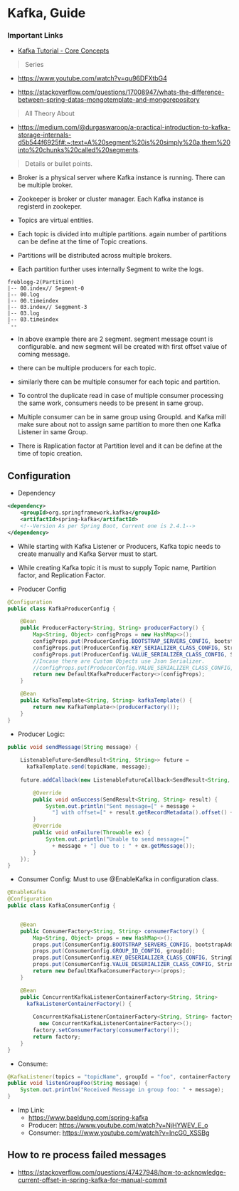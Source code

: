 # Kafka, Guide

### Important Links
- [Kafka Tutorial - Core Concepts](https://www.youtube.com/watch?v=dq-ZACSt_gA&list=PLkz1SCf5iB4enAR00Z46JwY9GGkaS2NON&index=4&t=0s)

> Series
- https://www.youtube.com/watch?v=qu96DFXtbG4

- https://stackoverflow.com/questions/17008947/whats-the-difference-between-spring-datas-mongotemplate-and-mongorepository

> All Theory About
- https://medium.com/@durgaswaroop/a-practical-introduction-to-kafka-storage-internals-d5b544f6925f#:~:text=A%20segment%20is%20simply%20a,them%20into%20chunks%20called%20segments.

> Details or bullet points.
- Broker is a physical server where Kafka instance is running. There can be multiple broker.
- Zookeeper is broker or cluster manager. Each Kafka instance is registerd in zookeper.

- Topics are virtual entities.
- Each topic is divided into multiple partitions. again number of partitions can be define at the time of Topic creations.
- Partitions will be distributed across multiple brokers.
- Each partition further uses internally Segment to write the logs.
```properties
freblogg-2(Partition)
|-- 00.index// Segment-0
|-- 00.log
|-- 00.timeindex
|-- 03.index// Seggment-3
|-- 03.log
|-- 03.timeindex
`--
```
- In above example there are 2 segment. segment message count is configurable. and new segment will be created with first offset value of coming message.

- there can be multiple producers for each topic.
- similarly there can be multiple consumer for each topic and partition. 
- To control the duplicate read in case of multiple consumer processing the same work, consumers needs to be present in same group.
- Multiple consumer can be in same group using GroupId. and Kafka mill make sure about not to assign same partition to more then one Kafka Listener in same Group.
- There is Raplication factor at Partition level and it can be define at the time of topic creation. 

## Configuration

- Dependency
```xml
<dependency>
    <groupId>org.springframework.kafka</groupId>
    <artifactId>spring-kafka</artifactId>
    <!--Version As per Spring Boot, Current one is 2.4.1-->
</dependency>
```
- While starting with Kafka Listener or Producers, Kafka topic needs to create manually and Kafka Server must to start.

- While creating Kafka topic it is must to supply Topic name, Partition factor, and Replication Factor.
- Producer Config

```java
@Configuration
public class KafkaProducerConfig {

    @Bean
    public ProducerFactory<String, String> producerFactory() {
        Map<String, Object> configProps = new HashMap<>();
        configProps.put(ProducerConfig.BOOTSTRAP_SERVERS_CONFIG, bootstrapAddress);
        configProps.put(ProducerConfig.KEY_SERIALIZER_CLASS_CONFIG, StringSerializer.class);
        configProps.put(ProducerConfig.VALUE_SERIALIZER_CLASS_CONFIG, StringSerializer.class);
        //Incase there are Custom Objects use Json Serializer.
        //configProps.put(ProducerConfig.VALUE_SERIALIZER_CLASS_CONFIG, JsonSerializer.class);
        return new DefaultKafkaProducerFactory<>(configProps);
    }

    @Bean
    public KafkaTemplate<String, String> kafkaTemplate() {
        return new KafkaTemplate<>(producerFactory());
    }
}
```
- Producer Logic:
```java
public void sendMessage(String message) {
            
    ListenableFuture<SendResult<String, String>> future = 
      kafkaTemplate.send(topicName, message);
	
    future.addCallback(new ListenableFutureCallback<SendResult<String, String>>() {

        @Override
        public void onSuccess(SendResult<String, String> result) {
            System.out.println("Sent message=[" + message + 
              "] with offset=[" + result.getRecordMetadata().offset() + "]");
        }
        @Override
        public void onFailure(Throwable ex) {
            System.out.println("Unable to send message=[" 
              + message + "] due to : " + ex.getMessage());
        }
    });
}
```

- Consumer Config: Must to use @EnableKafka in configuration class.
```java
@EnableKafka
@Configuration
public class KafkaConsumerConfig {


    @Bean
    public ConsumerFactory<String, String> consumerFactory() {
        Map<String, Object> props = new HashMap<>();
        props.put(ConsumerConfig.BOOTSTRAP_SERVERS_CONFIG, bootstrapAddress);
        props.put(ConsumerConfig.GROUP_ID_CONFIG, groupId);
        props.put(ConsumerConfig.KEY_DESERIALIZER_CLASS_CONFIG, StringDeserializer.class);
        props.put(ConsumerConfig.VALUE_DESERIALIZER_CLASS_CONFIG, StringDeserializer.class);
        return new DefaultKafkaConsumerFactory<>(props);
    }

    @Bean
    public ConcurrentKafkaListenerContainerFactory<String, String> 
      kafkaListenerContainerFactory() {
   
        ConcurrentKafkaListenerContainerFactory<String, String> factory =
          new ConcurrentKafkaListenerContainerFactory<>();
        factory.setConsumerFactory(consumerFactory());
        return factory;
    }
}
``` 

- Consume:
```java
@KafkaListener(topics = "topicName", groupId = "foo", containerFactory ="kafkaListenerContainerFactory")
public void listenGroupFoo(String message) {
    System.out.println("Received Message in group foo: " + message);
}
```

- Imp Link:
	- https://www.baeldung.com/spring-kafka 
	- Producer: https://www.youtube.com/watch?v=NjHYWEV_E_o
	- Consumer: https://www.youtube.com/watch?v=IncG0_XSSBg

## How to re process failed messages
- https://stackoverflow.com/questions/47427948/how-to-acknowledge-current-offset-in-spring-kafka-for-manual-commit
